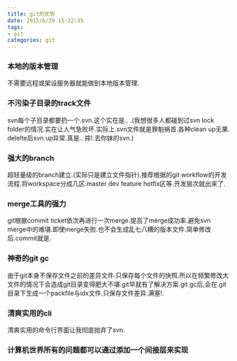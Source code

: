 ```yaml
---
title: git的优势
date: 2015/6/29 15:22:35
tags:
- git
categories: git
---
```

### 本地的版本管理

不需要远程或架设服务器就能做到本地版本管理.

### 不污染子目录的track文件

svn每个子目录都要扔一个.svn.这个实在是.. .(我想很多人都碰到过svn lock folder的情况.实在让人气急败坏.实际上.svn文件就是罪魁祸首.各种clean up无果. delelte后svn up异常.真是..  摔!.去你妹的svn.)<!-- more -->

### 强大的branch

超轻量级的branch建立.(实际只是建立文件指针).推荐根据的git workflow的开发流程.将workspace分成几区.master dev feature hotfix区等.开发层次就出来了.

### merge工具的强力

git根据commit ticket依次再进行一次merge.提高了merge成功率.避免svn merge中的难堪.即使merge失败.也不会生成乱七八糟的版本文件.简单修改后.commit就是.

### 神奇的git gc

由于git本身不保存文件之前的差异文件.只保存每个文件的快照.所以在频繁修改大文件的情况下会造成git目录变得肥大不堪.git早就有了解决方案.git gc后,会在.git目录下生成一个packfile与idx文件.只保存文件差异.满塞!.

### 清爽实用的cli

清爽实用的命令行界面让我彻底抛弃了svn.

### 计算机世界所有的问题都可以通过添加一个间接层来实现